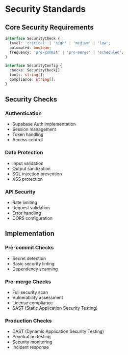# Security Standards

## Core Security Requirements

```typescript
interface SecurityCheck {
  level: 'critical' | 'high' | 'medium' | 'low';
  automated: boolean;
  frequency: 'pre-commit' | 'pre-merge' | 'scheduled';
}

interface SecurityConfig {
  checks: SecurityCheck[];
  tools: string[];
  compliance: string[];
}
```

## Security Checks

### Authentication
- Supabase Auth implementation
- Session management
- Token handling
- Access control

### Data Protection
- Input validation
- Output sanitization
- SQL injection prevention
- XSS protection

### API Security
- Rate limiting
- Request validation
- Error handling
- CORS configuration

## Implementation

### Pre-commit Checks
- Secret detection
- Basic security linting
- Dependency scanning

### Pre-merge Checks
- Full security scan
- Vulnerability assessment
- License compliance
- SAST (Static Application Security Testing)

### Production Checks
- DAST (Dynamic Application Security Testing)
- Penetration testing
- Security monitoring
- Incident response
